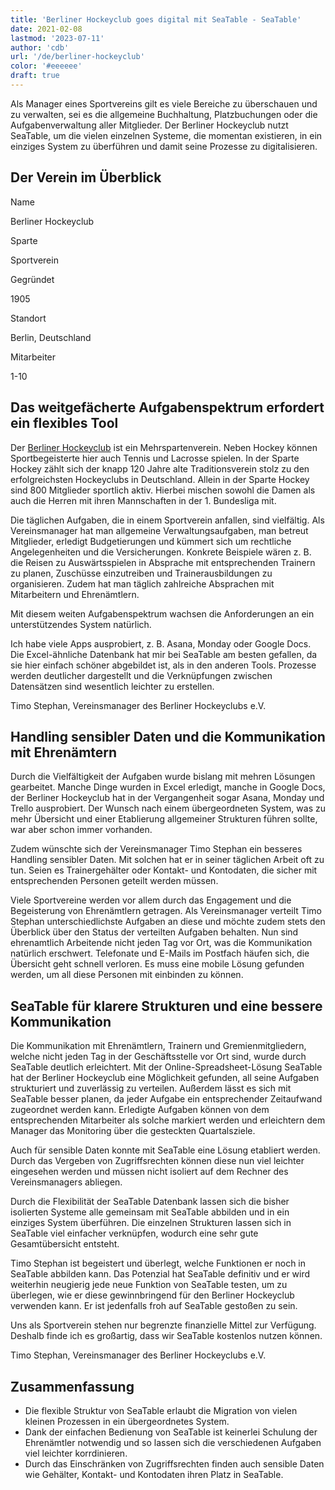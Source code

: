 ```yaml
---
title: 'Berliner Hockeyclub goes digital mit SeaTable - SeaTable'
date: 2021-02-08
lastmod: '2023-07-11'
author: 'cdb'
url: '/de/berliner-hockeyclub'
color: '#eeeeee'
draft: true
---
```


Als Manager eines Sportvereins gilt es viele Bereiche zu überschauen und zu verwalten, sei es die allgemeine Buchhaltung, Platzbuchungen oder die Aufgabenverwaltung aller Mitglieder. Der Berliner Hockeyclub nutzt SeaTable, um die vielen einzelnen Systeme, die momentan existieren, in ein einziges System zu überführen und damit seine Prozesse zu digitalisieren.

## Der Verein im Überblick

Name

Berliner Hockeyclub

Sparte

Sportverein

Gegründet

1905

Standort

Berlin, Deutschland

Mitarbeiter

1-10

## Das weitgefächerte Aufgabenspektrum erfordert ein flexibles Tool

Der [Berliner Hockeyclub](https://www.berlinerhc.de/) ist ein Mehrspartenverein. Neben Hockey können Sportbegeisterte hier auch Tennis und Lacrosse spielen. In der Sparte Hockey zählt sich der knapp 120 Jahre alte Traditionsverein stolz zu den erfolgreichsten Hockeyclubs in Deutschland. Allein in der Sparte Hockey sind 800 Mitglieder sportlich aktiv. Hierbei mischen sowohl die Damen als auch die Herren mit ihren Mannschaften in der 1. Bundesliga mit.

Die täglichen Aufgaben, die in einem Sportverein anfallen, sind vielfältig. Als Vereinsmanager hat man allgemeine Verwaltungsaufgaben, man betreut Mitglieder, erledigt Budgetierungen und kümmert sich um rechtliche Angelegenheiten und die Versicherungen. Konkrete Beispiele wären z. B. die Reisen zu Auswärtsspielen in Absprache mit entsprechenden Trainern zu planen, Zuschüsse einzutreiben und Trainerausbildungen zu organisieren. Zudem hat man täglich zahlreiche Absprachen mit Mitarbeitern und Ehrenämtlern.

Mit diesem weiten Aufgabenspektrum wachsen die Anforderungen an ein unterstützendes System natürlich.

Ich habe viele Apps ausprobiert, z. B. Asana, Monday oder Google Docs. Die Excel-ähnliche Datenbank hat mir bei SeaTable am besten gefallen, da sie hier einfach schöner abgebildet ist, als in den anderen Tools. Prozesse werden deutlicher dargestellt und die Verknüpfungen zwischen Datensätzen sind wesentlich leichter zu erstellen.

Timo Stephan, Vereinsmanager des Berliner Hockeyclubs e.V.

## Handling sensibler Daten und die Kommunikation mit Ehrenämtern

Durch die Vielfältigkeit der Aufgaben wurde bislang mit mehren Lösungen gearbeitet. Manche Dinge wurden in Excel erledigt, manche in Google Docs, der Berliner Hockeyclub hat in der Vergangenheit sogar Asana, Monday und Trello ausprobiert. Der Wunsch nach einem übergeordneten System, was zu mehr Übersicht und einer Etablierung allgemeiner Strukturen führen sollte, war aber schon immer vorhanden.

Zudem wünschte sich der Vereinsmanager Timo Stephan ein besseres Handling sensibler Daten. Mit solchen hat er in seiner täglichen Arbeit oft zu tun. Seien es Trainergehälter oder Kontakt- und Kontodaten, die sicher mit entsprechenden Personen geteilt werden müssen.

Viele Sportvereine werden vor allem durch das Engagement und die Begeisterung von Ehrenämtlern getragen. Als Vereinsmanager verteilt Timo Stephan unterschiedlichste Aufgaben an diese und möchte zudem stets den Überblick über den Status der verteilten Aufgaben behalten. Nun sind ehrenamtlich Arbeitende nicht jeden Tag vor Ort, was die Kommunikation natürlich erschwert. Telefonate und E-Mails im Postfach häufen sich, die Übersicht geht schnell verloren. Es muss eine mobile Lösung gefunden werden, um all diese Personen mit einbinden zu können.

## SeaTable für klarere Strukturen und eine bessere Kommunikation

Die Kommunikation mit Ehrenämtlern, Trainern und Gremienmitgliedern, welche nicht jeden Tag in der Geschäftsstelle vor Ort sind, wurde durch SeaTable deutlich erleichtert. Mit der Online-Spreadsheet-Lösung SeaTable hat der Berliner Hockeyclub eine Möglichkeit gefunden, all seine Aufgaben strukturiert und zuverlässig zu verteilen. Außerdem lässt es sich mit SeaTable besser planen, da jeder Aufgabe ein entsprechender Zeitaufwand zugeordnet werden kann. Erledigte Aufgaben können von dem entsprechenden Mitarbeiter als solche markiert werden und erleichtern dem Manager das Monitoring über die gesteckten Quartalsziele.

Auch für sensible Daten konnte mit SeaTable eine Lösung etabliert werden. Durch das Vergeben von Zugriffsrechten können diese nun viel leichter eingesehen werden und müssen nicht isoliert auf dem Rechner des Vereinsmanagers abliegen.

Durch die Flexibilität der SeaTable Datenbank lassen sich die bisher isolierten Systeme alle gemeinsam mit SeaTable abbilden und in ein einziges System überführen. Die einzelnen Strukturen lassen sich in SeaTable viel einfacher verknüpfen, wodurch eine sehr gute Gesamtübersicht entsteht.

Timo Stephan ist begeistert und überlegt, welche Funktionen er noch in SeaTable abbilden kann. Das Potenzial hat SeaTable definitiv und er wird weiterhin neugierig jede neue Funktion von SeaTable testen, um zu überlegen, wie er diese gewinnbringend für den Berliner Hockeyclub verwenden kann. Er ist jedenfalls froh auf SeaTable gestoßen zu sein.

Uns als Sportverein stehen nur begrenzte finanzielle Mittel zur Verfügung. Deshalb finde ich es großartig, dass wir SeaTable kostenlos nutzen können.

Timo Stephan, Vereinsmanager des Berliner Hockeyclubs e.V.

## Zusammenfassung

- Die flexible Struktur von SeaTable erlaubt die Migration von vielen kleinen Prozessen in ein übergeordnetes System.
- Dank der einfachen Bedienung von SeaTable ist keinerlei Schulung der Ehrenämtler notwendig und so lassen sich die verschiedenen Aufgaben viel leichter korrdinieren.
- Durch das Einschränken von Zugriffsrechten finden auch sensible Daten wie Gehälter, Kontakt- und Kontodaten ihren Platz in SeaTable.
